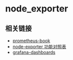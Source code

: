 # node_exporter

## 相关链接

- [prometheus-book](https://yunlzheng.gitbook.io/prometheus-book/)
- [node-exporter 功能对照表](https://songjiayang.gitbooks.io/prometheus/content/exporter/nodeexporter.html)
- [grafana-dashboards](https://grafana.com/grafana/dashboards)
